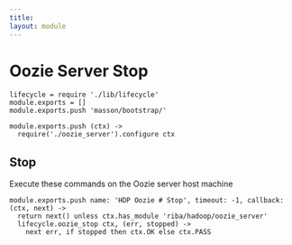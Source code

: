 ```yaml
---
title: 
layout: module
---
```


# Oozie Server Stop

    lifecycle = require './lib/lifecycle'
    module.exports = []
    module.exports.push 'masson/bootstrap/'

    module.exports.push (ctx) ->
      require('./oozie_server').configure ctx

## Stop

Execute these commands on the Oozie server host machine

    module.exports.push name: 'HDP Oozie # Stop', timeout: -1, callback: (ctx, next) ->
      return next() unless ctx.has_module 'riba/hadoop/oozie_server'
      lifecycle.oozie_stop ctx, (err, stopped) ->
        next err, if stopped then ctx.OK else ctx.PASS
